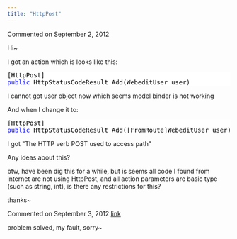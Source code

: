 ```yaml
---
title: "HttpPost"
---
```

<div id="post907614" class="discussion-comment op">
   <div class="discussion-header">Commented on 
      <time datetime="2012-09-02T23:51:42.74-07:00" title="2012-09-02T23:51:42.74-07:00">September 2, 2012</time>
   </div>
   <div class="discussion-message">
<p>Hi~</p>
<p>I got an action which is looks like this:</p>
<p></p>
<div style="color:black; background-color:white">
<pre>[HttpPost]
<span style="color:blue">public</span> HttpStatusCodeResult Add(WebeditUser user)
</pre>
</div>
<p></p>
<p>I cannot got user object now which seems model binder is not working</p>
<p>And when I change it to:</p>
<p></p>
<div style="color:black; background-color:white">
<pre>[HttpPost]
<span style="color:blue">public</span> HttpStatusCodeResult Add([FromRoute]WebeditUser user)
</pre>
</div>
<p></p>
<p>I got &quot;The HTTP verb POST used to access path&quot;</p>
<p>Any ideas about this?</p>
<p>btw, have been dig this for a while, but is seems all code I found from internet are not using HttpPost, and all action parameters are basic type (such as string, int), is there any restrictions for this?</p>
<p>thanks~</p>
</div>
</div>
<div id="post907721" class="discussion-comment">
   <div class="discussion-header">Commented on 
      <time datetime="2012-09-03T04:38:54.68-07:00" title="2012-09-03T04:38:54.68-07:00">September 3, 2012</time> <a href="#post907721" class="post-link">link</a></div>
   <div class="discussion-message"><p>problem solved, my fault, sorry~</p></div>
</div>